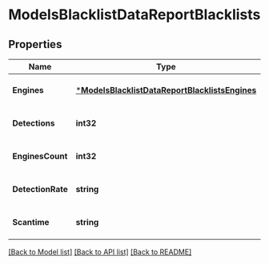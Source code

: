 # ModelsBlacklistDataReportBlacklists

## Properties
Name | Type | Description | Notes
------------ | ------------- | ------------- | -------------
**Engines** | [***ModelsBlacklistDataReportBlacklistsEngines**](models.blacklist_data_report_blacklists_engines.md) |  | [optional] [default to null]
**Detections** | **int32** |  | [optional] [default to null]
**EnginesCount** | **int32** |  | [optional] [default to null]
**DetectionRate** | **string** |  | [optional] [default to null]
**Scantime** | **string** |  | [optional] [default to null]

[[Back to Model list]](../README.md#documentation-for-models) [[Back to API list]](../README.md#documentation-for-api-endpoints) [[Back to README]](../README.md)


